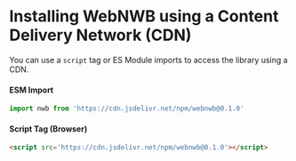 # Installing WebNWB using a Content Delivery Network (CDN)
You can use a `script` tag or ES Module imports to access the library using a CDN.

#### ESM Import
```js
import nwb from 'https://cdn.jsdelivr.net/npm/webnwb@0.1.0'
```

#### Script Tag (Browser)
```html
<script src='https://cdn.jsdelivr.net/npm/webnwb@0.1.0'></script>
```
